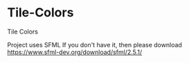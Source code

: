 # Tile-Colors
Tile Colors

Project uses SFML
If you don't have it, then please download
https://www.sfml-dev.org/download/sfml/2.5.1/
